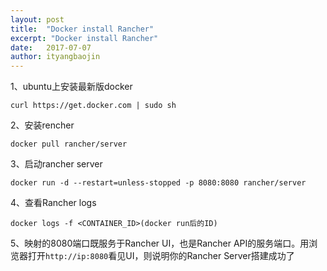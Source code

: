 ```yaml
---
layout: post
title:  "Docker install Rancher"
excerpt: "Docker install Rancher"
date:   2017-07-07
author: ityangbaojin
---
```


1、ubuntu上安装最新版docker

    curl https://get.docker.com | sudo sh
2、安装rencher

    docker pull rancher/server    
3、启动rancher server
    
    docker run -d --restart=unless-stopped -p 8080:8080 rancher/server
4、查看Rancher logs
    
    docker logs -f <CONTAINER_ID>(docker run后的ID)
5、映射的8080端口既服务于Rancher UI，也是Rancher API的服务端口。用浏览器打开```http://ip:8080```看见UI，则说明你的Rancher Server搭建成功了